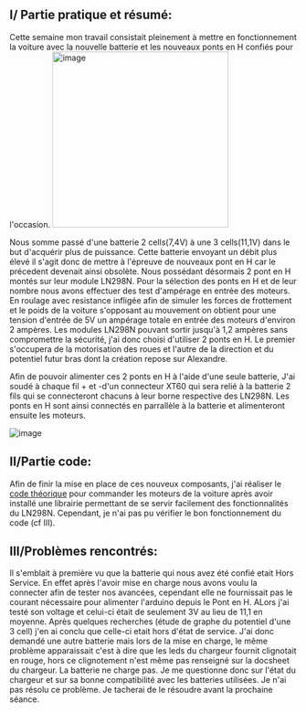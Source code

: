 ## I/ Partie pratique et résumé:
Cette semaine mon travail consistait pleinement à mettre en fonctionnement la voiture avec la nouvelle batterie et les nouveaux ponts en H confiés pour l'occasion.
<img width="308" alt="image" src="https://github.com/alexKrsn1234/Cimino-Krausener-PEIP2-ARDUINO-PROJECT-/assets/127763192/941f4895-55b0-4a7b-af56-a30ade71fbc9">

Nous somme passé d'une batterie 2 cells(7,4V) à une 3 cells(11,1V) dans le but d'acquérir plus de puissance. Cette batterie envoyant un débit plus élevé il s'agit
donc de mettre à l'épreuve de nouveaux pont en H car le précedent devenait ainsi obsolète. Nous possédant désormais 2 pont en H montés sur leur module LN298N.
Pour la sélection des ponts en H et de leur nombre nous avons effectuer des test d'ampérage en entrée des moteurs. En roulage avec resistance infligée afin de 
simuler les forces de frottement et le poids de la voiture s'opposant au mouvement on obtient pour une tension d'entrée de 5V un ampérage totale en entrée des 
moteurs d'environ 2 ampères. Les modules LN298N pouvant sortir jusqu'à 1,2 ampères sans compromettre la sécurité, j'ai donc choisi d'utiliser 2 ponts en H.
Le premier s'occupera de la motorisation des roues et l'autre de la direction et du potentiel futur bras dont la création repose sur Alexandre.

Afin de pouvoir alimenter ces 2 ponts en H à l'aide d'une seule batterie, J'ai soudé à chaque fil + et -d'un connecteur XT60 qui sera relié à la batterie
2 fils qui se connecteront chacuns à leur borne respective des LN298N. Les ponts en H sont ainsi connectés en parrallèle à la batterie et alimenteront ensuite
les moteurs.   

![image](https://github.com/alexKrsn1234/Cimino-Krausener-PEIP2-ARDUINO-PROJECT-/assets/127763192/2e6678e8-c3e0-4fd5-9a46-a52d65238c74)


## II/Partie code:

Afin de finir la mise en place de ces nouveux composants, j'ai réaliser le [code théorique](/code/TELECOMMUNICATION/HC-12/HC12-commSR/ESPLORATEST/RECEIVER_HBRIDGE_V2/receiverV1/receiver/receiver.ino) pour commander les moteurs de la voiture après avoir installé 
une librairie permettant de se servir facilement des fonctionnalités du LN298N. Cependant, je n'ai pas pu vérifier le bon fonctionnement du code (cf III).

## III/Problèmes rencontrés:

Il s'emblait à première vu que la batterie qui nous avez été confié etait Hors Service. En effet après l'avoir mise en charge nous avons voulu la connecter 
afin de tester nos avancées, cependant elle ne fournissait pas le courant nécessaire pour alimenter l'arduino depuis le Pont en H. ALors j'ai testé son voltage
et celui-ci était de seulement 3V au lieu de 11,1 en moyenne. Après quelques recherches (étude de graphe du potentiel d'une 3 cell) j'en ai conclu que celle-ci
etait hors d'état de service. J'ai donc demandé une autre batterie mais lors de la mise en charge, le même problème apparaissait c'est à dire que 
les leds du chargeur fournit clignotait en rouge, hors ce clignotement n'est même pas renseigné sur la docsheet du chargeur. La batterie ne charge pas.
Je me questionne donc sur l'état du chargeur et sur sa bonne compatibilité avec les batteries utilisées. Je n'ai pas résolu ce problème. Je tacherai de le 
résoudre avant la prochaine séance.


